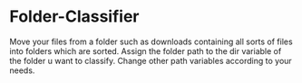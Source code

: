 # Folder-Classifier
Move your files from a folder such as downloads containing all sorts of files into folders which are sorted.
Assign the folder path to the dir variable of the folder u want to classify.
Change other path variables according to your needs.
